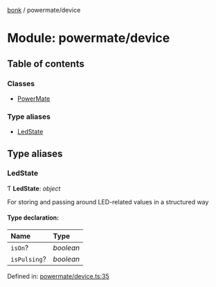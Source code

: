 [bonk](../README.md) / powermate/device

# Module: powermate/device

## Table of contents

### Classes

- [PowerMate](../classes/powermate_device.powermate.md)

### Type aliases

- [LedState](powermate_device.md#ledstate)

## Type aliases

### LedState

Ƭ **LedState**: *object*

For storing and passing around LED-related values in a structured way

#### Type declaration:

Name | Type |
:------ | :------ |
`isOn`? | *boolean* |
`isPulsing`? | *boolean* |

Defined in: [powermate/device.ts:35](https://github.com/expandrew/media-cube/blob/a702056/bonk/src/devices/powermate/device.ts#L35)
